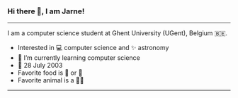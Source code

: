 ### Hi there 👋, I am Jarne!

---

I am a computer science student at Ghent University (UGent), Belgium 🇧🇪. 

- Interested in 💻 computer science and ✨ astronomy
- 🌱 I’m currently learning computer science
- 🎂 28 July 2003
- Favorite food is 🍔 or 🍕
- Favorite animal is a 🐻‍❄️

---
